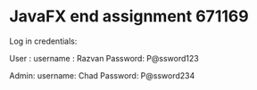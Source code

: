 # JavaFX end assignment 671169

Log in credentials:

User : username : Razvan
       Password: P@ssword123

Admin: username: Chad
       Password: P@ssword234


